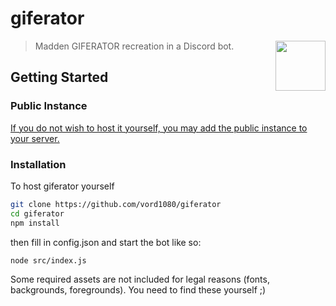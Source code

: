 # giferator

<img src="https://cdn.discordapp.com/attachments/232245773448773633/815672959174836244/composite.gif" height="80" align="right">

> Madden GIFERATOR recreation in a Discord bot.

## Getting Started

### Public Instance 

[If you do not wish to host it yourself, you may add the public instance to your server.](https://discord.com/oauth2/authorize?scope=applications.commands+bot&client_id=815181449028042762)

### Installation

To host giferator yourself

```bash
git clone https://github.com/vord1080/giferator
cd giferator
npm install
```
then fill in config.json and start the bot like so:
```bash
node src/index.js
```
Some required assets are not included for legal reasons (fonts, backgrounds, foregrounds). You need to find these yourself ;)
